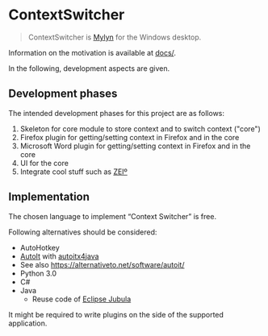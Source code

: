 # ContextSwitcher

> ContextSwitcher is [Mylyn](https://www.eclipse.org/mylyn/) for the Windows desktop.

Information on the motivation is available at [docs/](docs/).

In the following, development aspects are given.

## Development phases

The intended development phases for this project are as follows:

1. Skeleton for core module to store context and to switch context ("core")
2. Firefox plugin for getting/setting context in Firefox and in the core
3. Microsoft Word plugin for getting/setting context in Firefox and in the core
4. UI for the core
5. Integrate cool stuff such as [ZEIº](https://timeular.com)

## Implementation

The chosen language to implement “Context Switcher” is free.

Following alternatives should be considered:

- AutoHotkey
- [AutoIt](https://www.autoitscript.com/site/) with [autoitx4java](https://github.com/sixtoad/autoitx4java)
- See also <https://alternativeto.net/software/autoit/>
- Python 3.0
- C#
- Java
  - Reuse code of [Eclipse Jubula](https://www.eclipse.org/jubula/)

It might be required to write plugins on the side of the supported application.
